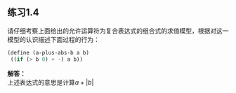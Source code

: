 ## 练习1.4
请仔细考察上面给出的允许运算符为复合表达式的组合式的求值模型，根据对这一模型的认识描述下面过程的行为：
```lisp
(define (a-plus-abs-b a b)
 ((if (> b 0) + -) a b))
```
**解答：**  
上述表达式的意思是计算$a+|b|$